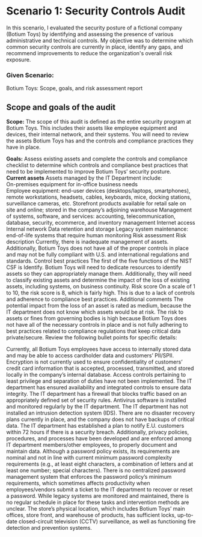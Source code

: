 # Scenario 1: Security Controls Audit

In this scenario, I evaluated the security posture of a fictional company (Botium Toys) by identifying and assessing the presence of various administrative and technical controls. My objective was to determine which common security controls are currently in place, identify any gaps, and recommend improvements to reduce the organization's overall risk exposure.

### Given Scenario: 
Botium Toys: Scope, goals, and risk assessment report

## Scope and goals of the audit<br>
**Scope:** The scope of this audit is defined as the entire security program at Botium Toys. This includes their assets like employee equipment and devices, their internal network, and their systems. You will need to review the assets Botium Toys has and the controls and compliance practices they have in place.<br>

**Goals:** Assess existing assets and complete the controls and compliance checklist to determine which controls and compliance best practices that need to be implemented to  improve Botium Toys’ security posture.
<br>
**Current assets**
Assets managed by the IT Department include: <br>
On-premises equipment for in-office business needs  
Employee equipment: end-user devices (desktops/laptops, smartphones), remote workstations, headsets, cables, keyboards, mice, docking stations, surveillance cameras, etc.
Storefront products available for retail sale on site and online; stored in the company’s adjoining warehouse
Management of systems, software, and services: accounting, telecommunication, database, security, ecommerce, and inventory management
Internet access
Internal network
Data retention and storage
Legacy system maintenance: end-of-life systems that require human monitoring 
Risk assessment
Risk description
Currently, there is inadequate management of assets. Additionally, Botium Toys does not have all of the proper controls in place and may not be fully compliant with U.S. and international regulations and standards. 
Control best practices
The first of the five functions of the NIST CSF is Identify. Botium Toys will need to dedicate resources to identify assets so they can appropriately manage them. Additionally, they will need to classify existing assets and determine the impact of the loss of existing assets, including systems, on business continuity.
Risk score
On a scale of 1 to 10, the risk score is 8, which is fairly high. This is due to a lack of controls and adherence to compliance best practices.
Additional comments
The potential impact from the loss of an asset is rated as medium, because the IT department does not know which assets would be at risk. The risk to assets or fines from governing bodies is high because Botium Toys does not have all of the necessary controls in place and is not fully adhering to best practices related to compliance regulations that keep critical data private/secure. Review the following bullet points for specific details:

Currently, all Botium Toys employees have access to internally stored data and may be able to access cardholder data and customers’ PII/SPII.
Encryption is not currently used to ensure confidentiality of customers’ credit card information that is accepted, processed, transmitted, and stored locally in the company’s internal database. 
Access controls pertaining to least privilege and separation of duties have not been implemented.
The IT department has ensured availability and integrated controls to ensure data integrity.
The IT department has a firewall that blocks traffic based on an appropriately defined set of security rules.
Antivirus software is installed and monitored regularly by the IT department. 
The IT department has not installed an intrusion detection system (IDS).
There are no disaster recovery plans currently in place, and the company does not have backups of critical data. 
The IT department has established a plan to notify E.U. customers within 72 hours if there is a security breach. Additionally, privacy policies, procedures, and processes have been developed and are enforced among IT department members/other employees, to properly document and maintain data.
Although a password policy exists, its requirements are nominal and not in line with current minimum password complexity requirements (e.g., at least eight characters, a combination of letters and at least one number; special characters). 
There is no centralized password management system that enforces the password policy’s minimum requirements, which sometimes affects productivity when employees/vendors submit a ticket to the IT department to recover or reset a password.
While legacy systems are monitored and maintained, there is no regular schedule in place for these tasks and intervention methods are unclear.
The store’s physical location, which includes Botium Toys’ main offices, store front, and warehouse of products, has sufficient locks, up-to-date closed-circuit television (CCTV) surveillance, as well as functioning fire detection and prevention systems.
